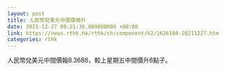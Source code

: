 ```yaml
---
layout: post
title: 人民幣兌美元中間價微升
date: 2021-12-27 09:21:36.000000000 +08:00
link: https://news.rthk.hk/rthk/ch/component/k2/1626104-20211227.htm
categories: rthk
---
```


人民幣兌美元中間價報6.3686，較上星期五中間價升6點子。
